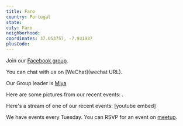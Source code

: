 ```yaml
---
title: Faro
country: Portugal
state: 
city: Faro
neighborhood: 
coordinates: 37.053757, -7.931937
plusCode:
---
```

Join our [Facebook group](https://www.facebook.com/groups/free.code.camp.faro).

You can chat with us on [WeChat](wechat URL).

Our Group leader is [Miya](freecodecamp.org/miya)

Here are some pictures from our recent events:
![]().

Here's a stream of one of our recent events:
[youtube embed]

We have events every Tuesday. You can RSVP for an event on [meetup](meetupurl).
